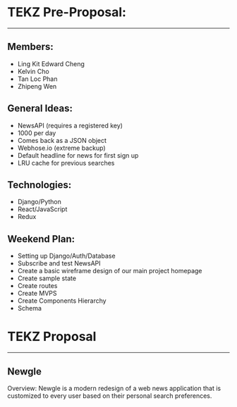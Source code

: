 # TEKZ Pre-Proposal: 
---
## Members:
- Ling Kit Edward Cheng
- Kelvin Cho
- Tan Loc Phan
- Zhipeng Wen

## General Ideas: 
- NewsAPI (requires a registered key) 
- 1000 per day
- Comes back as a JSON object
- Webhose.io (extreme backup)
- Default headline for news for first sign up
- LRU cache for previous searches

## Technologies:
- Django/Python
- React/JavaScript
- Redux


## Weekend Plan: 
- Setting up Django/Auth/Database
- Subscribe and test NewsAPI
- Create a basic wireframe design of our main project homepage
- Create sample state
- Create routes
- Create MVPS
- Create Components Hierarchy
- Schema


# TEKZ Proposal
-------------------------------------------
## Newgle

Overview:
Newgle is a modern redesign of a web news application that is customized to every user based on their personal search preferences. 
